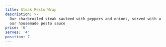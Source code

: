 ```yaml
---
title: Steak Pesto Wrap
description: >-
  Our charbroiled steak sauteed with peppers and onions, served with a side of
  our housemade pesto sauce
price: '6'
serves: '4'
position: 7
---
```


